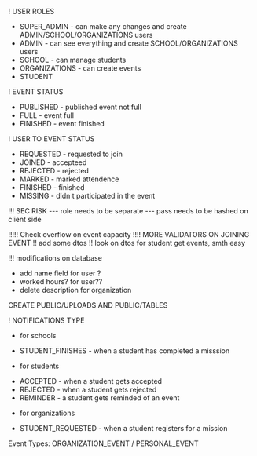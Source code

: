 ! USER ROLES

- SUPER_ADMIN - can make any changes and create ADMIN/SCHOOL/ORGANIZATIONS users
- ADMIN - can see everything and create SCHOOL/ORGANIZATIONS users
- SCHOOL - can manage students
- ORGANIZATIONS - can create events
- STUDENT

! EVENT STATUS

- PUBLISHED - published event not full
- FULL - event full
- FINISHED - event finished

! USER TO EVENT STATUS

- REQUESTED - requested to join
- JOINED - accepteed
- REJECTED - rejected
- MARKED - marked attendence
- FINISHED - finished
- MISSING - didn t participated in the event

!!! SEC RISK
--- role needs to be separate
--- pass needs to be hashed on client side

!!!!! Check overflow on event capacity
!!!! MORE VALIDATORS ON JOINING EVENT
!! add some dtos
!! look on dtos for student get events, smth easy

!!! modifications on database

- add name field for user ?
- worked hours? for user??
- delete description for organization

CREATE PUBLIC/UPLOADS AND PUBLIC/TABLES

! NOTIFICATIONS TYPE

- for schools

* STUDENT_FINISHES - when a student has completed a misssion

- for students

* ACCEPTED - when a student gets accepted
* REJECTED - when a student gets rejected
* REMINDER - a student gets reminded of an event

- for organizations

* STUDENT_REQUESTED - when a student registers for a mission

Event Types: ORGANIZATION_EVENT / PERSONAL_EVENT
